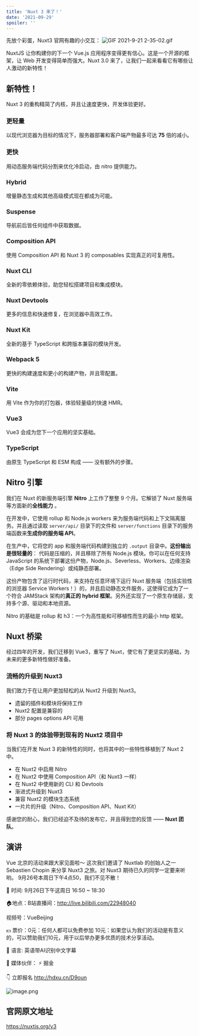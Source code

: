 ```yaml
---
title: 'Nuxt 3 来了！'
date: '2021-09-29'
spoiler: ''
---
```


先放个彩蛋，Nuxt3 官网有趣的小交互：
![](https://p3-juejin.byteimg.com/tos-cn-i-k3u1fbpfcp/f4897ee8cc924b5dab4488fc2987edf4~tplv-k3u1fbpfcp-zoom-1.image "GIF 2021-9-21 2-35-02.gif")

NuxtJS 让你构建你的下一个 Vue.js 应用程序变得更有信心。这是一个开源的框架，让 Web 开发变得简单而强大。Nuxt 3.0 来了，让我们一起来看看它有哪些让人激动的新特性！

## 新特性！

Nuxt 3 的重构精简了内核，并且让速度更快，开发体验更好。

### 更轻量

以现代浏览器为目标的情况下，服务器部署和客户端产物最多可达 **75** 倍的减小。

### 更快

用动态服务端代码分割来优化冷启动，由 nitro 提供能力。

### Hybrid

增量静态生成和其他高级模式现在都成为可能。

### Suspense

导航前后皆任何组件中获取数据。

### Composition API

使用 Composition API 和 Nuxt 3 的 composables 实现真正的可复用性。

### Nuxt CLI

全新的零依赖体验，助您轻松搭建项目和集成模块。

### Nuxt Devtools

更多的信息和快速修复，在浏览器中高效工作。

### Nuxt Kit

全新的基于 TypeScript 和跨版本兼容的模块开发。

### Webpack 5

更快的构建速度和更小的构建产物，并且零配置。

### Vite

用 Vite 作为你的打包器，体验轻量级的快速 HMR。

### Vue3

Vue3 会成为您下一个应用的坚实基础。

### TypeScript

由原生 TypeScript 和 ESM 构成 —— 没有额外的步骤。

## Nitro 引擎

我们在 Nuxt 的新服务端引擎 **Nitro** 上工作了整整 9 个月。它解锁了 Nuxt 服务端等方面新的**全栈能力** 。

在开发中，它使用 rollup 和 Node.js workers 来为服务端代码和上下文隔离服务。并且通过读取 `server/api/` 目录下的文件和 `server/functions` 目录下的服务端函数来**生成你的服务端 API**。

在生产中，它将您的 app 和服务端代码构建到独立的 `.output` 目录中。**这份输出是很轻量的**： 代码是压缩的，并且移除了所有 Node.js 模块。你可以在任何支持 JavaScript 的系统下部署这份产物，Node.js、Severless、Workers、边缘渲染（Edge Side Rendering）或纯静态部署。

这份产物包含了运行时代码，来支持在任意环境下运行 Nuxt 服务端（包括实验性的浏览器 Service Workers！）的，并且启动静态文件服务，这使得它成为了一个符合 JAMStack 架构的**真正的 hybrid 框架**。另外还实现了一个原生存储层，支持多个源、驱动和本地资源。

Nitro 的基础是 rollup 和 h3：一个为高性能和可移植性而生的最小 http 框架。

## Nuxt 桥梁

经过四年的开发，我们迁移到 Vue3，重写了 Nuxt，使它有了更坚实的基础，为未来的更多新特性做好准备。

### 流畅的升级到 Nuxt3

我们致力于在让用户更加轻松的从 Nuxt2 升级到 Nuxt3。

- 遗留的插件和模块将保持工作
- Nuxt2 配置是兼容的
- 部分 pages options API 可用

### 将 Nuxt 3 的体验带到现有的 Nuxt2 项目中

当我们在开发 Nuxt 3 的新特性的同时，也将其中的一些特性移植到了 Nuxt 2 中。

- 在 Nuxt2 中启用 Nitro
- 在 Nuxt2 中使用 Composition API（和 Nuxt3 一样）
- 在 Nuxt2 中使用新的 CLI 和 Devtools
- 渐进式升级到 Nuxt3
- 兼容 Nuxt2 的模块生态系统
- 一片片的升级（Nitro、Composition API、Nuxt Kit）

感谢您的耐心，我们已经迫不及待的发布它，并且得到您的反馈 —— **Nuxt 团队**。

## 演讲
Vue 北京的活动来跟大家见面啦～ 这次我们邀请了 Nuxtlab 的创始人之一 Sebastien Chopin 来分享 Nuxt3 之旅。对 Nuxt3 期待已久的同学一定要来听哟。 9月26号本周日下午4点50，我们不见不散！

📅 时间: 9月26日下午这周日 16:50 ~ 18:30

🏠地点：B站直播间：http://live.bilibili.com/22948040

视频号：VueBeijing


💵 票价：0元：任何人都可以免费参加
    10元：如果您认为我们的活动是有意义的，可以赞助我们10元，用于以后举办更多优质的技术分享活动。

📖 语言: 英语带AI识别中文字幕

🤝 媒体伙伴： ⚡️ 掘金

👇 立即报名 
http://hdxu.cn/D9oun


![image.png](https://p9-juejin.byteimg.com/tos-cn-i-k3u1fbpfcp/47dcf4aef2df4d7ca71800d89ab3c222~tplv-k3u1fbpfcp-watermark.image?)


## 官网原文地址

https://nuxtjs.org/v3
